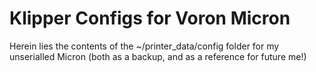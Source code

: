 # Klipper Configs for Voron Micron
Herein lies the contents of the ~/printer_data/config folder for my unserialled Micron (both as a backup, and as a reference for future me!)
